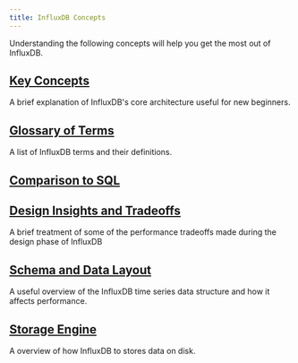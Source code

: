 ```yaml
---
title: InfluxDB Concepts
---
```


Understanding the following concepts will help you get the most out of InfluxDB.

## [Key Concepts](/influxdb/v1.1/concepts/key_concepts/)

A brief explanation of InfluxDB's core architecture useful for new beginners.

## [Glossary of Terms](/influxdb/v1.1/concepts/glossary/)

A list of InfluxDB terms and their definitions.

## [Comparison to SQL](/influxdb/v1.1/concepts/crosswalk/)

## [Design Insights and Tradeoffs](/influxdb/v1.1/concepts/insights_tradeoffs/)

A brief treatment of some of the performance tradeoffs made during the design phase of InfluxDB

## [Schema and Data Layout](/influxdb/v1.1/concepts/schema_and_data_layout/)

A useful overview of the InfluxDB time series data structure and how it affects performance.

## [Storage Engine](/influxdb/v1.1/concepts/storage_engine/)

A overview of how InfluxDB to stores data on disk.
